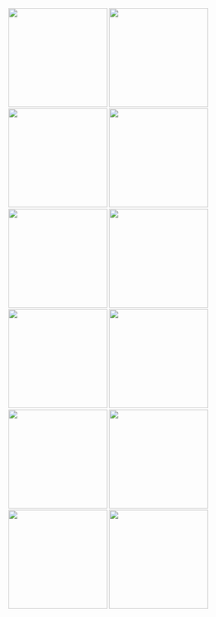 
<img src="https://github.com/MyriadWC/quivo-app/assets/5995654/3d98c9b2-b971-49ae-96c3-72a3404d6c96" width="200" />
<img src="https://github.com/MyriadWC/quivo-app/assets/5995654/f4d2e7d0-6621-486d-a818-e38fa10b4f39" width="200" />
<img src="https://github.com/MyriadWC/quivo-app/assets/5995654/a089775d-ba45-4682-b4ee-0395ef0fcd66" width="200" />
<img src="https://github.com/MyriadWC/quivo-app/assets/5995654/9e98498a-0054-4287-87b3-c058e3ebaad4" width="200" />
<img src="https://github.com/MyriadWC/quivo-app/assets/5995654/3446320d-eb49-4fb5-bc42-f979598853e0" width="200">
<img src="https://github.com/MyriadWC/quivo-app/assets/5995654/485e2128-1759-4de8-80dd-8eb5d1e040f3" width="200">
<img src="https://github.com/MyriadWC/quivo-app/assets/5995654/f3a0feac-be64-4cb6-aac4-189244928ce0" width="200">
<img src="https://github.com/MyriadWC/quivo-app/assets/5995654/d23e9dff-9362-4609-bca9-af904c334b71" width="200">
<img src="https://github.com/MyriadWC/quivo-app/assets/5995654/676b57bd-622f-4932-a347-6065b0e1080a" width="200">
<img src="https://github.com/MyriadWC/quivo-app/assets/5995654/6d660278-bcee-4c77-9492-6e622896f9b1" width="200">
<img src="https://github.com/MyriadWC/quivo-app/assets/5995654/c4d571b3-d798-4836-b52b-a8a779cb27b1" width="200">
<img src="https://github.com/MyriadWC/quivo-app/assets/5995654/c1f1ec6e-9392-446a-8be2-3418bad98843" width="200">



